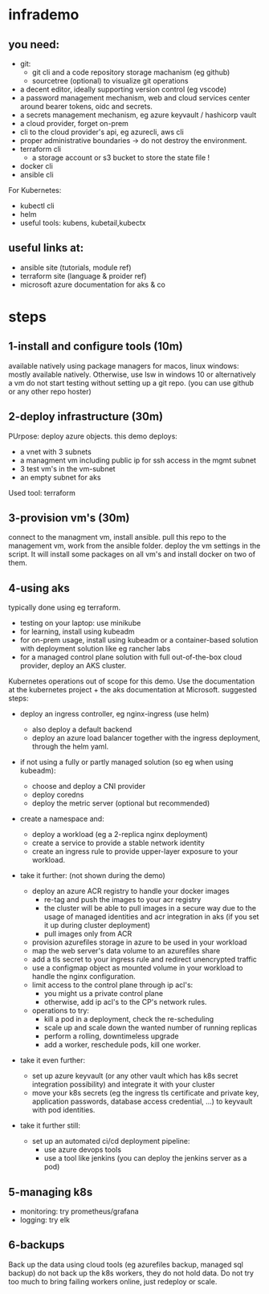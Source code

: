 # infrademo

## you need:
- git:
  - git cli and a code repository storage machanism (eg github)
  - sourcetree (optional) to visualize git operations
- a decent editor, ideally supporting version control (eg vscode)
- a password management mechanism, web and cloud services center around bearer tokens, oidc and secrets.
- a secrets management mechanism, eg azure keyvault / hashicorp vault
- a cloud provider, forget on-prem
- cli to the cloud provider's api, eg azurecli, aws cli
- proper administrative boundaries -> do not destroy the environment.
- terraform cli
  - a storage account or s3 bucket to store the state file !
- docker cli
- ansible cli

For Kubernetes:
- kubectl cli
- helm
- useful tools: kubens, kubetail,kubectx

## useful links at:
- ansible site (tutorials, module ref)
- terraform site (language & proider ref)
- microsoft azure documentation for aks & co

# steps

## 1-install and configure tools (10m)
available natively using package managers for macos, linux
windows: mostly available natively. Otherwise, use lsw in windows 10 or alternatively a vm
do not start testing without setting up a git repo. (you can use github or any other repo hoster)
## 2-deploy infrastructure (30m)
PUrpose: deploy azure objects. this demo deploys:
- a vnet with 3 subnets
- a managment vm including public ip for ssh access in the mgmt subnet
- 3 test vm's in the vm-subnet
- an empty subnet for aks

Used tool: terraform

## 3-provision vm's (30m)
connect to the managment vm, install ansible.
pull this repo to the management vm, work from the ansible folder.
deploy the vm settings in the script. It will install some packages on all vm's and install docker on two of them.

## 4-using aks
typically done using eg terraform.
- testing on your laptop: use minikube
- for learning, install using kubeadm
- for on-prem usage, install using kubeadm or a container-based solution with deployment solution like eg rancher labs
- for a managed control plane solution with full out-of-the-box cloud provider, deploy an AKS cluster.

Kubernetes operations out of scope for this demo.
Use the documentation at the kubernetes project + the aks documentation at Microsoft.
suggested steps:
- deploy an ingress controller, eg nginx-ingress (use helm)
  - also deploy a default backend
  - deploy an azure load balancer together with the ingress deployment, through the helm yaml.
- if not using a fully or partly managed solution (so eg when using kubeadm):
  - choose and deploy a CNI provider
  - deploy coredns
  - deploy the metric server (optional but recommended)
- create a namespace and:
  - deploy a workload (eg a 2-replica nginx deployment)
  - create a service to provide a stable network identity
  - create an ingress rule to provide upper-layer exposure to your workload.
- take it further: (not shown during the demo)
  - deploy an azure ACR registry to handle your docker images
    - re-tag and push the images to your acr registry
    - the cluster will be able to pull images in a secure way due to the usage of managed identities and acr integration in aks (if you set it up during cluster deployment)
    - pull images only from ACR
  - provision azurefiles storage in azure to be used in your workload
  - map the web server's data volume to an azurefiles share
  - add a tls secret to your ingress rule and redirect unencrypted traffic
  - use a configmap object as mounted volume in your workload to handle the nginx configuration.
  - limit access to the control plane through ip acl's:
    - you might us a private control plane
    - otherwise, add ip acl's to the CP's network rules.
  - operations to try:
    - kill a pod in a deployment, check the re-scheduling
    - scale up and scale down the wanted number of running replicas
    - perform a rolling, downtimeless upgrade
    - add a worker, reschedule pods, kill one worker.


- take it even further:
  - set up azure keyvault (or any other vault which has k8s secret integration possibility) and integrate it with your cluster
  - move your k8s secrets (eg the ingress tls certificate and private key, application passwords, database access credential, ...) to keyvault with pod identities.

- take it further still:
  - set up an automated ci/cd deployment pipeline:
    - use azure devops tools
    - use a tool like jenkins (you can deploy the jenkins server as a pod)

## 5-managing k8s
- monitoring: try prometheus/grafana
- logging: try elk


## 6-backups
Back up the data using cloud tools (eg azurefiles backup, managed sql backup)
do not back up the k8s workers, they do not hold data.
Do not try too much to bring failing workers online, just redeploy or scale.